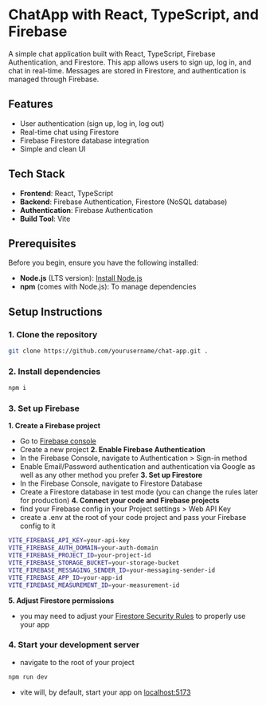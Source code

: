 # ChatApp with React, TypeScript, and Firebase

A simple chat application built with React, TypeScript, Firebase Authentication, and Firestore. This app allows users to sign up, log in, and chat in real-time. Messages are stored in Firestore, and authentication is managed through Firebase.

## Features

- User authentication (sign up, log in, log out)
- Real-time chat using Firestore
- Firebase Firestore database integration
- Simple and clean UI

## Tech Stack

- **Frontend**: React, TypeScript
- **Backend**: Firebase Authentication, Firestore (NoSQL database)
- **Authentication**: Firebase Authentication
- **Build Tool**: Vite

## Prerequisites

Before you begin, ensure you have the following installed:

- **Node.js** (LTS version): [Install Node.js](https://nodejs.org/)
- **npm** (comes with Node.js): To manage dependencies

## Setup Instructions

### 1. Clone the repository

```bash
git clone https://github.com/yourusername/chat-app.git .
```

### 2. Install dependencies
```bash
npm i
```

### 3. Set up Firebase
**1. Create a Firebase project**
- Go to [Firebase console](https://console.firebase.google.com/)
- Create a new project
**2. Enable Firebase Authentication**
- In the Firebase Console, navigate to Authentication > Sign-in method
- Enable Email/Password authentication and authentication via Google as well as any other method you prefer
**3. Set up Firestore**
- In the Firebase Console, navigate to Firestore Database
- Create a Firestore database in test mode (you can change the rules later for production)
**4. Connect your code and Firebase projects**
- find your Firebase config in your Project settings > Web API Key
- create a .env at the root of your code project and pass your Firebase config to it
```bash
VITE_FIREBASE_API_KEY=your-api-key
VITE_FIREBASE_AUTH_DOMAIN=your-auth-domain
VITE_FIREBASE_PROJECT_ID=your-project-id
VITE_FIREBASE_STORAGE_BUCKET=your-storage-bucket
VITE_FIREBASE_MESSAGING_SENDER_ID=your-messaging-sender-id
VITE_FIREBASE_APP_ID=your-app-id
VITE_FIREBASE_MEASUREMENT_ID=your-measurement-id
```

**5. Adjust Firestore permissions**

- you may need to adjust your [Firestore Security Rules](https://firebase.google.com/docs/firestore/security/get-started?hl=en) to properly use your app

### 4. Start your development server
- navigate to the root of your project
```bash
npm run dev
```
- vite will, by default, start your app on [localhost:5173](http://localhost:5173)

